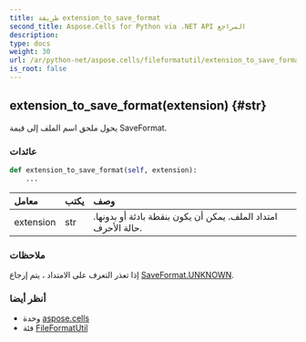```yaml
---
title: طريقة extension_to_save_format
second_title: Aspose.Cells for Python via .NET API المراجع
description:
type: docs
weight: 30
url: /ar/python-net/aspose.cells/fileformatutil/extension_to_save_format/
is_root: false
---
```

##  extension_to_save_format(extension) {#str}
يحول ملحق اسم الملف إلى قيمة SaveFormat.


###  عائدات




```python
def extension_to_save_format(self, extension):
    ...
```


| معامل| يكتب| وصف|
| :- | :- | :- |
| extension | str | امتداد الملف. يمكن أن يكون بنقطة بادئة أو بدونها. حالة الأحرف.|
###  ملاحظات

إذا تعذر التعرف على الامتداد ، يتم إرجاع [SaveFormat.UNKNOWN](/cells/ar/python-net/aspose.cells/saveformat#UNKNOWN).


###  أنظر أيضا

* وحدة [aspose.cells](../../)
* فئة [FileFormatUtil](/cells/ar/python-net/aspose.cells/fileformatutil)
